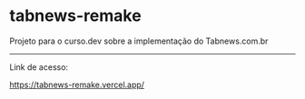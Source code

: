 # tabnews-remake

Projeto para o curso.dev sobre a implementação do Tabnews.com.br

---

Link de acesso:

https://tabnews-remake.vercel.app/